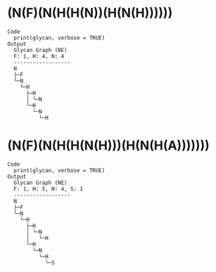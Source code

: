 # (N(F)(N(H(H(N))(H(N(H))))))

    Code
      print(glycan, verbose = TRUE)
    Output
      Glycan Graph (NE)
      F: 1, H: 4, N: 4
      ------------------
      N
      ├─F
      └─N
        └─H
          ├─H
          │ └─N
          └─H
            └─N
              └─H

# (N(F)(N(H(H(N(H)))(H(N(H(A)))))))

    Code
      print(glycan, verbose = TRUE)
    Output
      Glycan Graph (NE)
      F: 1, H: 5, N: 4, S: 1
      ------------------
      N
      ├─F
      └─N
        └─H
          ├─H
          │ └─N
          │   └─H
          └─H
            └─N
              └─H
                └─S

